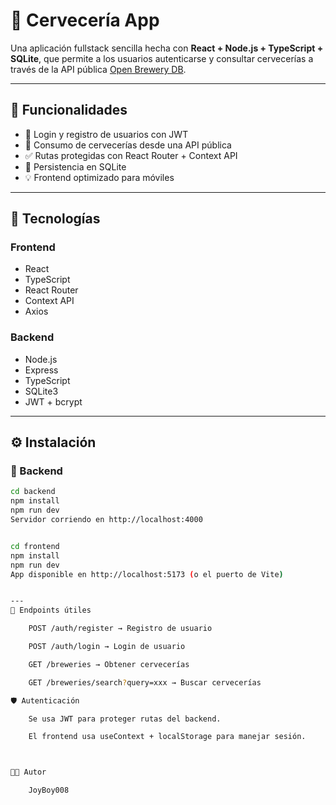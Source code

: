 # 🍺 Cervecería App

Una aplicación fullstack sencilla hecha con **React + Node.js + TypeScript + SQLite**, que permite a los usuarios autenticarse y consultar cervecerías a través de la API pública [Open Brewery DB](https://www.openbrewerydb.org/).

---

## 🚀 Funcionalidades

- 🔐 Login y registro de usuarios con JWT
- 📄 Consumo de cervecerías desde una API pública
- ✅ Rutas protegidas con React Router + Context API
- 💾 Persistencia en SQLite
- 💡 Frontend optimizado para móviles

---

## 🧱 Tecnologías

### Frontend
- React
- TypeScript
- React Router
- Context API
- Axios

### Backend
- Node.js
- Express
- TypeScript
- SQLite3
- JWT + bcrypt

---

## ⚙️ Instalación

### 🔧 Backend

```bash
cd backend
npm install
npm run dev
Servidor corriendo en http://localhost:4000


cd frontend
npm install
npm run dev
App disponible en http://localhost:5173 (o el puerto de Vite)


--- 
🔑 Endpoints útiles

    POST /auth/register → Registro de usuario

    POST /auth/login → Login de usuario

    GET /breweries → Obtener cervecerías

    GET /breweries/search?query=xxx → Buscar cervecerías

🛡️ Autenticación

    Se usa JWT para proteger rutas del backend.

    El frontend usa useContext + localStorage para manejar sesión.



👨‍💻 Autor

    JoyBoy008